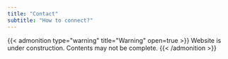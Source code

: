 ```yaml
---
title: "Contact"
subtitle: "How to connect?"
---
```


{{< admonition type="warning" title="Warning" open=true >}}
Website is under construction. Contents may not be complete.
{{< /admonition >}}

